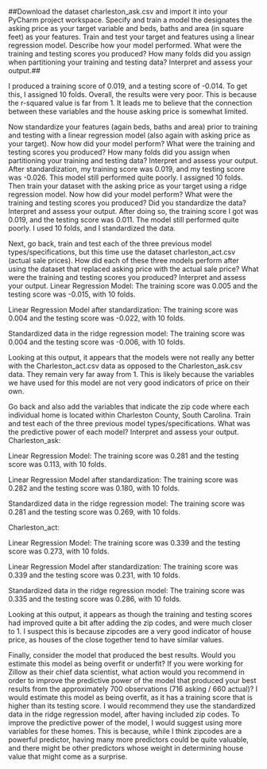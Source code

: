 ##Download the dataset charleston_ask.csv and import it into your PyCharm project workspace. Specify and train a model the designates the asking price as your target variable and beds, baths and area (in square feet) as your features. Train and test your target and features using a linear regression model. Describe how your model performed. What were the training and testing scores you produced? How many folds did you assign when partitioning your training and testing data? Interpret and assess your output.##

I produced a training score of 0.019, and a testing score of -0.014. To get this, I assigned 10 folds. Overall, the results were very poor. This is because the r-squared value is far from 1. It leads me to believe that the connection between these variables and the house asking price is somewhat limited.
 
Now standardize your features (again beds, baths and area) prior to training and testing with a linear regression model (also again with asking price as your target). Now how did your model perform? What were the training and testing scores you produced? How many folds did you assign when partitioning your training and testing data? Interpret and assess your output.
After standardization, my training score was 0.019, and my testing score was -0.026. This model still performed quite poorly. I assigned 10 folds. 
Then train your dataset with the asking price as your target using a ridge regression model. Now how did your model perform? What were the training and testing scores you produced? Did you standardize the data? Interpret and assess your output.
After doing so, the training score I got was 0.019, and the testing score was 0.011. The model still performed quite poorly. I used 10 folds, and I standardized the data.
 
Next, go back, train and test each of the three previous model types/specifications, but this time use the dataset charleston_act.csv (actual sale prices). How did each of these three models perform after using the dataset that replaced asking price with the actual sale price? What were the training and testing scores you produced? Interpret and assess your output.
Linear Regression Model:
The training score was 0.005 and the testing score was -0.015, with 10 folds. 
 
Linear Regression Model after standardization:
The training score was 0.004 and the testing score was -0.022, with 10 folds. 
 
Standardized data in the ridge regression model:
The training score was 0.004 and the testing score was -0.006, with 10 folds.
 
Looking at this output, it appears that the models were not really any better with the Charleston_act.csv data as opposed to the Charleston_ask.csv data. They remain very far away from 1. This is likely because the variables we have used for this model are not very good indicators of price on their own.
 
Go back and also add the variables that indicate the zip code where each individual home is located within Charleston County, South Carolina. Train and test each of the three previous model types/specifications. What was the predictive power of each model? Interpret and assess your output.
Charleston_ask:
 
Linear Regression Model:
The training score was 0.281 and the testing score was  0.113, with 10 folds. 
 
Linear Regression Model after standardization:
The training score was 0.282 and the testing score was 0.180, with 10 folds. 
 
Standardized data in the ridge regression model:
The training score was 0.281 and the testing score was 0.269, with 10 folds.
 
 
 
Charleston_act:
 
Linear Regression Model:
The training score was 0.339 and the testing score was 0.273, with 10 folds. 
 
Linear Regression Model after standardization:
The training score was 0.339 and the testing score was 0.231, with 10 folds. 
 
Standardized data in the ridge regression model:
The training score was 0.335 and the testing score was 0.286, with 10 folds.
 
Looking at this output, it appears as though the training and testing scores had improved quite a bit after adding the zip codes, and were much closer to 1. I suspect this is because zipcodes are a very good indicator of house price, as houses of the close together tend to have similar values.
 
 
 
Finally, consider the model that produced the best results. Would you estimate this model as being overfit or underfit? If you were working for Zillow as their chief data scientist, what action would you recommend in order to improve the predictive power of the model that produced your best results from the approximately 700 observations (716 asking / 660 actual)?
I would estimate this model as being overfit, as it has a training score that is higher than its testing score. I would recommend they use the standardized data in the ridge regression model, after having included zip codes. To improve the predictive power of the model, I would suggest using more variables for these homes. This is because, while I think zipcodes are a powerful predictor, having many more predictors could be quite valuable, and there might be other predictors whose weight in determining house value that might come as a surprise.
